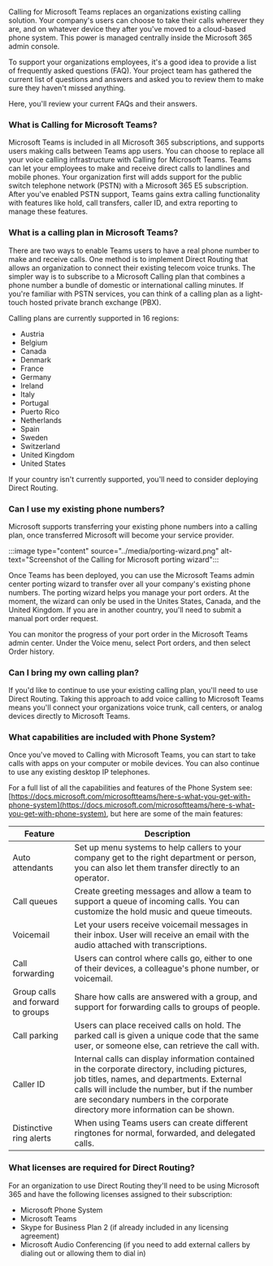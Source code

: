 Calling for Microsoft Teams replaces an organizations existing calling solution. Your company's users can choose to take their calls wherever they are, and on whatever device they after you've moved to a cloud-based phone system. This power is managed centrally inside the Microsoft 365 admin console.

To support your organizations employees, it's a good idea to provide a list of frequently asked questions (FAQ). Your project team has gathered the current list of questions and answers and asked you to review them to make sure they haven't missed anything.

Here, you'll review your current FAQs and their answers.

### What is Calling for Microsoft Teams?

Microsoft Teams is included in all Microsoft 365 subscriptions, and supports users making calls between Teams app users. You can choose to replace all your voice calling infrastructure with Calling for Microsoft Teams. Teams can let your employees to make and receive direct calls to landlines and mobile phones. Your organization first will adds support for the public switch telephone network (PSTN) with a Microsoft 365 E5 subscription. After you've enabled PSTN support, Teams gains extra calling functionality with features like hold, call transfers, caller ID, and extra reporting to manage these features.

### What is a calling plan in Microsoft Teams?

There are two ways to enable Teams users to have a real phone number to make and receive calls. One method is to implement Direct Routing that allows an organization to connect their existing telecom voice trunks. The simpler way is to subscribe to a Microsoft Calling plan that combines a phone number a bundle of domestic or international calling minutes. If you're familiar with PSTN services, you can think of a calling plan as a light-touch hosted private branch exchange (PBX).

Calling plans are currently supported in 16 regions:

- Austria
- Belgium
- Canada
- Denmark
- France
- Germany
- Ireland
- Italy
- Portugal
- Puerto Rico
- Netherlands
- Spain
- Sweden
- Switzerland
- United Kingdom
- United States
  
If your country isn't currently supported, you'll need to consider deploying Direct Routing.

### Can I use my existing phone numbers?

Microsoft supports transferring your existing phone numbers into a calling plan, once transferred Microsoft will become your service provider.

:::image type="content" source="../media/porting-wizard.png" alt-text="Screenshot of the Calling for Microsoft porting wizard":::

Once Teams has been deployed, you can use the Microsoft Teams admin center porting wizard to transfer over all your company's existing phone numbers. The porting wizard helps you manage your port orders. At the moment, the wizard can only be used in the Unites States, Canada, and the United Kingdom. If you are in another country, you'll need to submit a manual port order request.

You can monitor the progress of your port order in the Microsoft Teams admin center. Under the Voice menu, select Port orders, and then select Order history.

### Can I bring my own calling plan?

If you'd like to continue to use your existing calling plan, you'll need to use Direct Routing. Taking this approach to add voice calling to Microsoft Teams means you'll connect your organizations voice trunk, call centers, or analog devices directly to Microsoft Teams.

### What capabilities are included with Phone System?

Once you've moved to Calling with Microsoft Teams, you can start to take calls with apps on your computer or mobile devices. You can also continue to use any existing desktop IP telephones.

For a full list of all the capabilities and features of the Phone System see: [https://docs.microsoft.com/microsoftteams/here-s-what-you-get-with-phone-system](https://docs.microsoft.com/microsoftteams/here-s-what-you-get-with-phone-system), but here are some of the main features:

| Feature | Description |
| --- | --- |
| Auto attendants | Set up menu systems to help callers to your company get to the right department or person, you can also let them transfer directly to an operator. |
| Call queues | Create greeting messages and allow a team to support a queue of incoming calls. You can customize the hold music and queue timeouts. |
| Voicemail | Let your users receive voicemail messages in their inbox. User will receive an email with the audio attached with transcriptions. | 
| Call forwarding | Users can control where calls go, either to one of their devices, a colleague's phone number, or voicemail. |
| Group calls and forward to groups | Share how calls are answered with a group, and support for forwarding calls to groups of people.  |
| Call parking | Users can place received calls on hold. The parked call is given a unique code that the same user, or someone else, can retrieve the call with. |
| Caller ID | Internal calls can display information contained in the corporate directory, including pictures, job titles, names, and departments. External calls will include the number, but if the number are secondary numbers in the corporate directory more information can be shown. |
| Distinctive ring alerts | When using Teams users can create different ringtones for normal, forwarded, and delegated calls. |

### What licenses are required for Direct Routing?

For an organization to use Direct Routing they'll need to be using Microsoft 365 and have the following licenses assigned to their subscription:

- Microsoft Phone System
- Microsoft Teams
- Skype for Business Plan 2 (if already included in any licensing agreement)
- Microsoft Audio Conferencing (if you need to add external callers by dialing out or allowing them to dial in)
